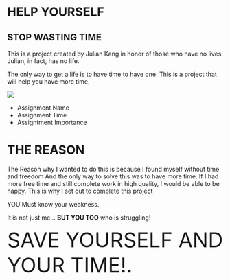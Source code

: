 <!DOCTYPE html>
<html>
      <head>
        <h1> HELP YOURSELF</h1>
      </head>

<body>
<div>
<h2> STOP WASTING TIME</h2>
<p> This is a project created by Julian Kang in honor of those who have no lives. Julian, in fact, has no life.</p>
</div>
<p> The only way to get a life is to have time to have one. This is a project that will help you have more time.</p>
<img src=https://wompampsupport.azureedge.net/fetchimage?siteId=7575&v=2&jpgQuality=100&width=700&url=https%3A%2F%2Fi.kym-cdn.com%2Fentries%2Ficons%2Fmobile%2F000%2F040%2F009%2F3dsaulcover.jpg>
</body>
<div>
<ul>
    <li> Assignment Name </li>
    <li> Assignment Time </li>
    <li> Assigntment Importance </li>
</ul>

<h1>THE REASON</h1>

The Reason why I wanted to do this is because I found myself without time and freedom
And the only way to solve this was to have more time. If I had more free time and still complete work in high quality,
I would be able to be happy. This is why I set out to complete this project</p>

</div>
<body>
<div>
<p><span>YOU</span> Must know your weakness.</p>
</div>

<div>
<p>It is not just me... <strong>BUT YOU TOO</strong> who is struggling!</p>
</div>
</body>

<body>
<font size="+5">SAVE YOURSELF AND YOUR TIME!.</font>
</html>
